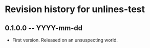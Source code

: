 # Revision history for unlines-test

## 0.1.0.0 -- YYYY-mm-dd

* First version. Released on an unsuspecting world.
